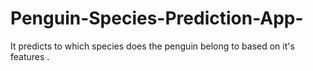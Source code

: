 # Penguin-Species-Prediction-App-
It predicts to which species does the penguin belong to based on it's  features .
